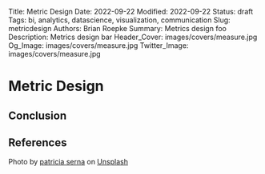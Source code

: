 Title: Metric Design
Date: 2022-09-22
Modified: 2022-09-22
Status: draft
Tags: bi, analytics, datascience, visualization, communication
Slug: metricdesign
Authors: Brian Roepke
Summary: Metrics design foo
Description: Metrics design bar
Header_Cover: images/covers/measure.jpg
Og_Image: images/covers/measure.jpg
Twitter_Image: images/covers/measure.jpg


# Metric Design


## Conclusion




## References

Photo by <a href="https://unsplash.com/@sernarial?utm_source=unsplash&utm_medium=referral&utm_content=creditCopyText">patricia serna</a> on <a href="https://unsplash.com/s/photos/measure?utm_source=unsplash&utm_medium=referral&utm_content=creditCopyText">Unsplash</a>
  
  
